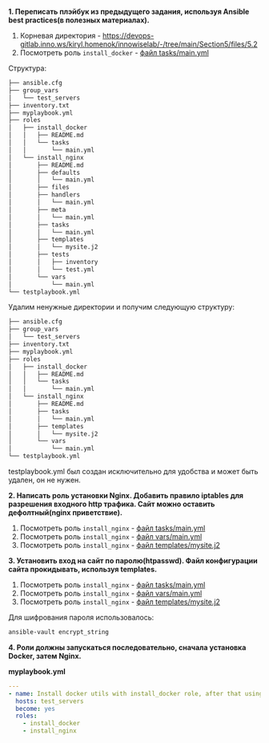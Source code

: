 **1. Переписать плэйбук из предыдущего задания, используя Ansible best practices(в полезных материалах).**

1. Корневая директория - https://devops-gitlab.inno.ws/kiryl.homenok/innowiselab/-/tree/main/Section5/files/5.2
2. Посмотреть роль `install_docker` - [файл tasks/main.yml](./files/5.2/roles/install_docker/tasks/main.yml)


Структура:

```bash
├── ansible.cfg
├── group_vars
│   └── test_servers
├── inventory.txt
├── myplaybook.yml
├── roles
│   ├── install_docker
│   │   ├── README.md
│   │   └── tasks
│   │       └── main.yml
│   └── install_nginx
│       ├── README.md
│       ├── defaults
│       │   └── main.yml
│       ├── files
│       ├── handlers
│       │   └── main.yml
│       ├── meta
│       │   └── main.yml
│       ├── tasks
│       │   └── main.yml
│       ├── templates
│       │   └── mysite.j2
│       ├── tests
│       │   ├── inventory
│       │   └── test.yml
│       └── vars
│           └── main.yml
└── testplaybook.yml
```

Удалим ненужные директории и получим следующую структуру:

```bash
├── ansible.cfg
├── group_vars
│   └── test_servers
├── inventory.txt
├── myplaybook.yml
├── roles
│   ├── install_docker
│   │   ├── README.md
│   │   └── tasks
│   │       └── main.yml
│   └── install_nginx
│       ├── README.md
│       ├── tasks
│       │   └── main.yml
│       ├── templates
│       │   └── mysite.j2
│       └── vars
│           └── main.yml
└── testplaybook.yml
```

testplaybook.yml был создан исключительно для удобства и может быть удален, он не нужен.

**2. Написать роль установки Nginx. Добавить правило iptables для разрешения входного http трафика. Сайт можно оставить дефолтный(nginx приветствие).**

1. Посмотреть роль `install_nginx` - [файл tasks/main.yml](./files/5.2/roles/install_nginx/tasks/main.yml)
2. Посмотреть роль `install_nginx` - [файл vars/main.yml](./files/5.2/roles/install_nginx/vars/main.yml)
3. Посмотреть роль `install_nginx` - [файл templates/mysite.j2](./files/5.2/roles/install_nginx/templates/mysite.j2)

**3. Установить вход на сайт по паролю(htpasswd). Файл конфигурации сайта прокидывать, используя templates.**

1. Посмотреть роль `install_nginx` - [файл tasks/main.yml](./files/5.2/roles/install_nginx/tasks/main.yml)
2. Посмотреть роль `install_nginx` - [файл vars/main.yml](./files/5.2/roles/install_nginx/vars/main.yml)
3. Посмотреть роль `install_nginx` - [файл templates/mysite.j2](./files/5.2/roles/install_nginx/templates/mysite.j2)

Для шифрования пароля использовалось:

```bash
ansible-vault encrypt_string
```

**4. Роли должны запускаться последовательно, сначала установка Docker, затем Nginx.**

**myplaybook.yml**

```yml
---
- name: Install docker utils with install_docker role, after that using install_nginx role 
  hosts: test_servers
  become: yes
  roles:
    - install_docker
    - install_nginx
```
